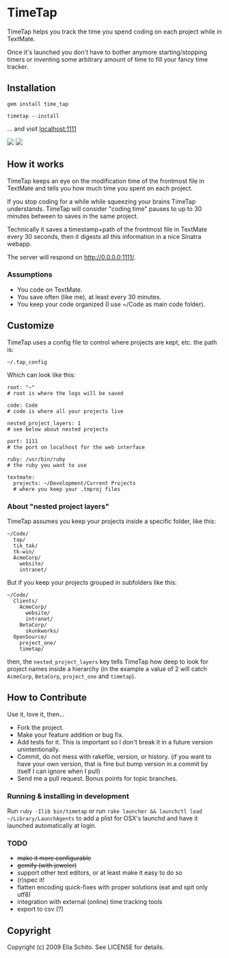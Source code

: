 # TimeTap

TimeTap helps you track the time you spend coding on each project while in TextMate.

Once it's launched you don't have to bother anymore starting/stopping timers or 
inventing some arbitrary amount of time to fill your fancy time tracker.

## Installation

    gem install time_tap
    
    timetap --install
    
… and visit [localhost:1111](http://localhost:1111/)

<img src="http://f.cl.ly/items/17025fecf7189518cf07/timetap-project-list.png"/>
<img src="http://f.cl.ly/items/7b96ad2f7b49a95fdfd0/timetap-project-page.png"/>


## How it works

TimeTap keeps an eye on the modification time of the frontmost file in TextMate
and tells you how much time you spent on each project. 

If you stop coding for a while while squeezing your brains TimeTap understands. 
TimeTap will consider "coding time" pauses to up to 30 minutes between to saves 
in the same project.

Technically it saves a timestamp+path of the frontmost file in TextMate every 
30 seconds, then it digests all this information in a nice Sinatra webapp.

The server will respond on http://0.0.0.0:1111/.


### Assumptions

* You code on TextMate.
* You save often (like me), at least every 30 minutes.
* You keep your code organized (I use ~/Code as main code folder).




## Customize

TimeTap uses a config file to control where projects are kept, etc. the path is:

    ~/.tap_config

Which can look like this:
    
    root: "~"
    # root is where the logs will be saved
    
    code: Code
    # code is where all your projects live
    
    nested_project_layers: 1
    # see below about nested projects
    
    port: 1111
    # the port on localhost for the web interface
    
    ruby: /usr/bin/ruby
    # the ruby you want to use
    
    textmate:
      projects: ~/Development/Current Projects
      # where you keep your .tmproj files



### About "nested project layers"

TimeTap assumes you keep your projects inside a specific folder, like this:

    ~/Code/
      tap/
      tik_tak/
      tk-win/
      AcmeCorp/
        website/
        intranet/
        
But if you keep your projects grouped in subfolders like this:

    ~/Code/
      Clients/
        AcmeCorp/
          website/
          intranet/
        BetaCorp/
          skunkworks/
      OpenSource/
        project_one/
        timetap/

then, the `nested_project_layers` key tells TimeTap how deep to look for project names inside a hierarchy (in the example a value of 2 will catch `AcmeCorp`, `BetaCorp`, `project_one` and `timetap`).


## How to Contribute

Use it, love it, then...

* Fork the project.
* Make your feature addition or bug fix.
* Add tests for it. This is important so I don't break it in a
  future version unintentionally.
* Commit, do not mess with rakefile, version, or history.
  (if you want to have your own version, that is fine but bump version in a commit by itself I can ignore when I pull)
* Send me a pull request. Bonus points for topic branches.


### Running & installing in development

Run `ruby -Ilib bin/timetap` or run 
`rake launcher && launchctl load ~/Library/LaunchAgents` 
to add a plist for OSX's launchd and have it launched automatically at login.

### TODO

- <strike>make it more configurable</strike>
- <strike>gemify (with jeweler)</strike>
- support other text editors, or at least make it easy to do so
- (r)spec it!
- flatten encoding quick-fixes with proper solutions (eat and spit only utf8)
- integration with external (online) time tracking tools
- export to csv (?)



## Copyright

Copyright (c) 2009 Elia Schito. See LICENSE for details.

